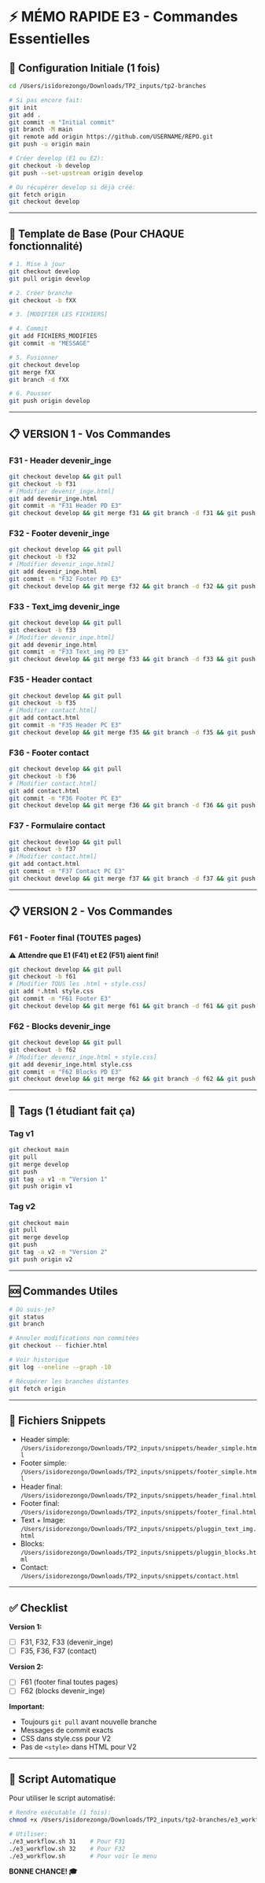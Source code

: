 # ⚡ MÉMO RAPIDE E3 - Commandes Essentielles

## 🔧 Configuration Initiale (1 fois)

```bash
cd /Users/isidorezongo/Downloads/TP2_inputs/tp2-branches

# Si pas encore fait:
git init
git add .
git commit -m "Initial commit"
git branch -M main
git remote add origin https://github.com/USERNAME/REPO.git
git push -u origin main

# Créer develop (E1 ou E2):
git checkout -b develop
git push --set-upstream origin develop

# Ou récupérer develop si déjà créé:
git fetch origin
git checkout develop
```

---

## 🔄 Template de Base (Pour CHAQUE fonctionnalité)

```bash
# 1. Mise à jour
git checkout develop
git pull origin develop

# 2. Créer branche
git checkout -b fXX

# 3. [MODIFIER LES FICHIERS]

# 4. Commit
git add FICHIERS_MODIFIES
git commit -m "MESSAGE"

# 5. Fusionner
git checkout develop
git merge fXX
git branch -d fXX

# 6. Pousser
git push origin develop
```

---

## 📋 VERSION 1 - Vos Commandes

### F31 - Header devenir_inge
```bash
git checkout develop && git pull
git checkout -b f31
# [Modifier devenir_inge.html]
git add devenir_inge.html
git commit -m "F31 Header PD E3"
git checkout develop && git merge f31 && git branch -d f31 && git push
```

### F32 - Footer devenir_inge
```bash
git checkout develop && git pull
git checkout -b f32
# [Modifier devenir_inge.html]
git add devenir_inge.html
git commit -m "F32 Footer PD E3"
git checkout develop && git merge f32 && git branch -d f32 && git push
```

### F33 - Text_img devenir_inge
```bash
git checkout develop && git pull
git checkout -b f33
# [Modifier devenir_inge.html]
git add devenir_inge.html
git commit -m "F33 Text_img PD E3"
git checkout develop && git merge f33 && git branch -d f33 && git push
```

### F35 - Header contact
```bash
git checkout develop && git pull
git checkout -b f35
# [Modifier contact.html]
git add contact.html
git commit -m "F35 Header PC E3"
git checkout develop && git merge f35 && git branch -d f35 && git push
```

### F36 - Footer contact
```bash
git checkout develop && git pull
git checkout -b f36
# [Modifier contact.html]
git add contact.html
git commit -m "F36 Footer PC E3"
git checkout develop && git merge f36 && git branch -d f36 && git push
```

### F37 - Formulaire contact
```bash
git checkout develop && git pull
git checkout -b f37
# [Modifier contact.html]
git add contact.html
git commit -m "F37 Contact PC E3"
git checkout develop && git merge f37 && git branch -d f37 && git push
```

---

## 📋 VERSION 2 - Vos Commandes

### F61 - Footer final (TOUTES pages)
⚠️ **Attendre que E1 (F41) et E2 (F51) aient fini!**

```bash
git checkout develop && git pull
git checkout -b f61
# [Modifier TOUS les .html + style.css]
git add *.html style.css
git commit -m "F61 Footer E3"
git checkout develop && git merge f61 && git branch -d f61 && git push
```

### F62 - Blocks devenir_inge
```bash
git checkout develop && git pull
git checkout -b f62
# [Modifier devenir_inge.html + style.css]
git add devenir_inge.html style.css
git commit -m "F62 Blocks PD E3"
git checkout develop && git merge f62 && git branch -d f62 && git push
```

---

## 🏁 Tags (1 étudiant fait ça)

### Tag v1
```bash
git checkout main
git pull
git merge develop
git push
git tag -a v1 -m "Version 1"
git push origin v1
```

### Tag v2
```bash
git checkout main
git pull
git merge develop
git push
git tag -a v2 -m "Version 2"
git push origin v2
```

---

## 🆘 Commandes Utiles

```bash
# Où suis-je?
git status
git branch

# Annuler modifications non commitées
git checkout -- fichier.html

# Voir historique
git log --oneline --graph -10

# Récupérer les branches distantes
git fetch origin
```

---

## 📁 Fichiers Snippets

- Header simple: `/Users/isidorezongo/Downloads/TP2_inputs/snippets/header_simple.html`
- Footer simple: `/Users/isidorezongo/Downloads/TP2_inputs/snippets/footer_simple.html`
- Header final: `/Users/isidorezongo/Downloads/TP2_inputs/snippets/header_final.html`
- Footer final: `/Users/isidorezongo/Downloads/TP2_inputs/snippets/footer_final.html`
- Text + Image: `/Users/isidorezongo/Downloads/TP2_inputs/snippets/pluggin_text_img.html`
- Blocks: `/Users/isidorezongo/Downloads/TP2_inputs/snippets/pluggin_blocks.html`
- Contact: `/Users/isidorezongo/Downloads/TP2_inputs/snippets/contact.html`

---

## ✅ Checklist

**Version 1:**
- [ ] F31, F32, F33 (devenir_inge)
- [ ] F35, F36, F37 (contact)

**Version 2:**
- [ ] F61 (footer final toutes pages)
- [ ] F62 (blocks devenir_inge)

**Important:**
- Toujours `git pull` avant nouvelle branche
- Messages de commit exacts
- CSS dans style.css pour V2
- Pas de `<style>` dans HTML pour V2

---

## 🚀 Script Automatique

Pour utiliser le script automatisé:

```bash
# Rendre exécutable (1 fois):
chmod +x /Users/isidorezongo/Downloads/TP2_inputs/tp2-branches/e3_workflow.sh

# Utiliser:
./e3_workflow.sh 31    # Pour F31
./e3_workflow.sh 32    # Pour F32
./e3_workflow.sh       # Pour voir le menu
```

**BONNE CHANCE! 🎓**

